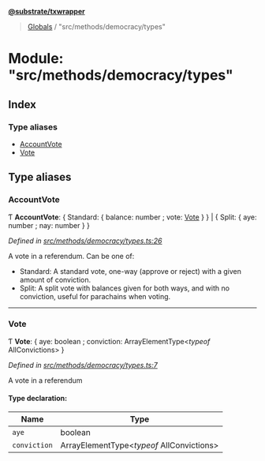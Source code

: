 **[@substrate/txwrapper](../README.md)**

> [Globals](../globals.md) / "src/methods/democracy/types"

# Module: "src/methods/democracy/types"

## Index

### Type aliases

* [AccountVote](_src_methods_democracy_types_.md#accountvote)
* [Vote](_src_methods_democracy_types_.md#vote)

## Type aliases

### AccountVote

Ƭ  **AccountVote**: { Standard: { balance: number ; vote: [Vote](_src_methods_democracy_types_.md#vote)  }  } \| { Split: { aye: number ; nay: number  }  }

*Defined in [src/methods/democracy/types.ts:26](https://github.com/paritytech/txwrapper/blob/bb152d3/src/methods/democracy/types.ts#L26)*

A vote in a referendum. Can be one of:
- Standard: A standard vote, one-way (approve or reject) with a given amount
of conviction.
- Split: A split vote with balances given for both ways, and with no
conviction, useful for parachains when voting.

___

### Vote

Ƭ  **Vote**: { aye: boolean ; conviction: ArrayElementType\<*typeof* AllConvictions>  }

*Defined in [src/methods/democracy/types.ts:7](https://github.com/paritytech/txwrapper/blob/bb152d3/src/methods/democracy/types.ts#L7)*

A vote in a referendum

#### Type declaration:

Name | Type |
------ | ------ |
`aye` | boolean |
`conviction` | ArrayElementType\<*typeof* AllConvictions> |
